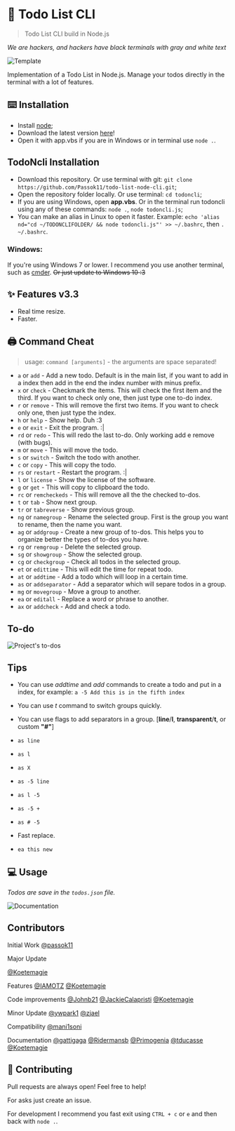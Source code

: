 # 🤍 Todo List CLI
> Todo List CLI build in Node.js

*We are hackers, and hackers have black terminals with gray and white text*

![Template](/preview/template.webp?raw=trueg)

Implementation of a Todo List in Node.js. Manage your todos directly in the terminal with a lot of features.

## ⌨️ Installation

- Install [node](https://nodejs.org/);
- Download the latest version [here](https://github.com/Koetemagie/todoncli/releases/latest)!
- Open it with app.vbs if you are in Windows or in terminal use `node .`.

## TodoNcli Installation

- Download this repository. Or use terminal with git: `git clone https://github.com/Passok11/todo-list-node-cli.git`;
- Open the repository folder locally. Or use terminal: `cd todoncli`;
- If you are using Windows, open **app.vbs**. Or in the terminal run todoncli using any of these commands: `node .`, `node todoncli.js`;
- You can make an alias in Linux to open it faster. Example: `echo 'alias nd="cd ~/TODONCLIFOLDER/ && node todoncli.js"' >> ~/.bashrc`, then `. ~/.bashrc`.

### Windows:

If you're using Windows 7 or lower. I recommend you use another terminal, such as [cmder](http://cmder.net/). ~~Or just update to Windows 10 :3~~

## ✨ Features v3.3

* Real time resize.
* Faster.

## 🖨 Command Cheat

> usage: `command [arguments]` - the arguments are space separated!

* `a` or `add` - Add a new todo. Default is in the main list, if you want to add in a index then add in the end the index number with minus prefix.
* `x` or `check` - Checkmark the items. This will check the first item and the third. If you want to check only one, then just type one to-do index.
* `r` or `remove` - This will remove the first two items. If you want to check only one, then just type the index.
* `h` or `help` - Show help. Duh :3
* `e` or `exit` - Exit the program. :|
* `rd` or `redo` - This will redo the last to-do. Only working add e remove (with bugs).
* `m` or `move` - This will move the todo.
* `s` or `switch` - Switch the todo with another.
* `c` or `copy` - This will copy the todo.
* `rs` or `restart` - Restart the program. :|
* `l` or `license` - Show the license of the software.
* `g` or `get` - This will copy to clipboard the todo.
* `rc` or `remcheckeds` - This will remove all the the checked to-dos.
* `t` or `tab` - Show next group.
* `tr` or `tabreverse` - Show previous group.
* `ng` or `namegroup` - Rename the selected group. First is the group you want to rename, then the name you want.
* `ag` or `addgroup` - Create a new group of to-dos. This helps you to organize better the types of to-dos you have.
* `rg` or `remgroup` - Delete the selected group.
* `sg` or `showgroup` - Show the selected group.
* `cg` or `checkgroup` - Check all todos in the selected group.
* `et` or `edittime` - This will edit the time for repeat todo.
* `at` or `addtime` - Add a todo which will loop in a certain time.
* `as` or `addseparator` - Add a separator which will separe todos in a group.
* `mg` or `movegroup` - Move a group to another.
* `ea` or `editall` - Replace a word or phrase to another.
* `ax` or `addcheck` - Add and check a todo.

## To-do

![Project's to-dos](/preview/todos.png?raw=trueg)


## Tips

* You can use *addtime* and *add* commands to create a todo and put in a index, for example:
`a -5 Add this is in the fifth index`

* You can use *t* command to switch groups quickly.

* You can use flags to add separators in a group. [**line**/**l**, **transparent**/**t**, or custom **"#"**]
* `as line`
* `as l`
* `as X`

* `as -5 line`
* `as l -5`
* `as -5 +`
* `as # -5`

* Fast replace.
* `ea this new`


## 💻 Usage

*Todos are save in the `todos.json` file.*

![Documentation](/preview/documentation.png?raw=trueg)

## Contributors

Initial Work
[@passok11](https://twitter.com/passocabr)

Major Update

[@Koetemagie](https://github.com/Koetemagie)

Features
[@IAMOTZ](https://github.com/IAMOTZ)
[@Koetemagie](https://github.com/Koetemagie)

Code improvements
[@Johnb21](https://github.com/Johnb21)
[@JackieCalapristi](https://github.com/JackieCalapristi)
[@Koetemagie](https://github.com/Koetemagie)

Minor Update
[@ywpark1](https://github.com/ywpark1)
[@zjael](https://github.com/zjael)

Compatibility
[@mani1soni](https://github.com/mani1soni)

Documentation
[@gattigaga](https://github.com/gattigaga)
[@Ridermansb](https://github.com/Ridermansb)
[@Primogenia](https://github.com/Primogenia)
[@tducasse](https://github.com/tducasse)
[@Koetemagie](https://github.com/Koetemagie)

## 📝 Contributing

Pull requests are always open! Feel free to help!

For asks just create an issue.

For development I recommend you fast exit using `CTRL + c` or `e` and then back with `node .`.
